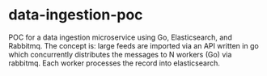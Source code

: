 # data-ingestion-poc
POC for a data ingestion microservice using Go, Elasticsearch, and Rabbitmq. The concept is: large feeds are imported via an API written in go which concurrently distributes the messages to N workers (Go) via rabbitmq. Each worker processes the record into elasticsearch.
